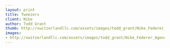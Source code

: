 ```yaml
--- 
layout: print
title: Tweezers
client: Nike
author: Todd Grant
thumb: http://switzerlandllc.com/assets/images/todd_grant/Nike_Federer_Agency_small.jpg
images: 
- http://switzerlandllc.com/assets/images/todd_grant/Nike_Federer_Agency.jpg
---
```

